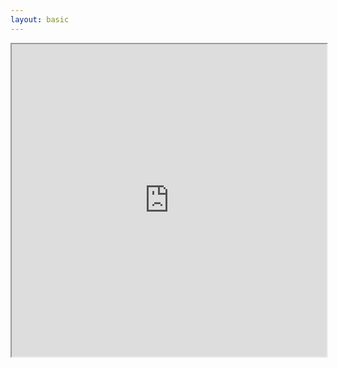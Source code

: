 ```yaml
---
layout: basic
---
```


<div class="relative">
    <WindowWrapper
        background="#E1F4FF"
        style="height: 525px !important; max-height: 525px !important; min-height: 525px !important;"
    >
        <iframe
            src="https://bruno-simon.com/"
            width="100%"
            height="500px"
        />
    </WindowWrapper>
    <div class="p-3 flex flex-col gap-2 absolute top-9 left-2 bg-white rounded-md border z-10 justify-center items-center">
        <QRCode content="https://bruno-simon.com/" :size="64" />
        <div class="w-full text-xs whitespace-nowrap flex flex-row gap-1 justify-center">
            <mdi-web class="baseColor" />
            <MyLink to="https://bruno-simon.com/">bruno-simon.com</MyLink>
        </div>
    </div>
</div>

<img
    v-click
    src="/assets/portfolio-bruno-simon.png"
    class="absolute w-[40%] bottom-23 right-18"
/>

<!--
person "Bruno Simon"
-->

